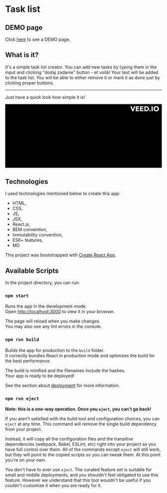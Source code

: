 # Task list

## DEMO page

Click [here](https://mcbombipl.github.io/todo-list-react/) to see a DEMO page.

## What is it?

It's a simple task list creator. You can add new tasks by typing them in the input and clicking "dodaj zadanie" button - et voilà! Your text will be added to the task list. You will be able to either remove it or mark it as done just by clicking proper buttons.
 ***
Just have a quick look how simple it is!

![DEMO gif](/src/pictures/demo-gif.gif)

## Technologies

I used technologies mentioned below to create this app:
- HTML,
- CSS,
- JS,
- JSX,
- React.js,
- BEM convention,
- Immutability convention,
- ES6+ features,
- MD

This project was bootstrapped with [Create React App](https://github.com/facebook/create-react-app).

## Available Scripts

In the project directory, you can run:

### `npm start`

Runs the app in the development mode.\
Open [http://localhost:3000](http://localhost:3000) to view it in your browser.

The page will reload when you make changes.\
You may also see any lint errors in the console.

### `npm run build`

Builds the app for production to the `build` folder.\
It correctly bundles React in production mode and optimizes the build for the best performance.

The build is minified and the filenames include the hashes.\
Your app is ready to be deployed!

See the section about [deployment](https://facebook.github.io/create-react-app/docs/deployment) for more information.

### `npm run eject`

**Note: this is a one-way operation. Once you `eject`, you can't go back!**

If you aren't satisfied with the build tool and configuration choices, you can `eject` at any time. This command will remove the single build dependency from your project.

Instead, it will copy all the configuration files and the transitive dependencies (webpack, Babel, ESLint, etc) right into your project so you have full control over them. All of the commands except `eject` will still work, but they will point to the copied scripts so you can tweak them. At this point you're on your own.

You don't have to ever use `eject`. The curated feature set is suitable for small and middle deployments, and you shouldn't feel obligated to use this feature. However we understand that this tool wouldn't be useful if you couldn't customize it when you are ready for it.